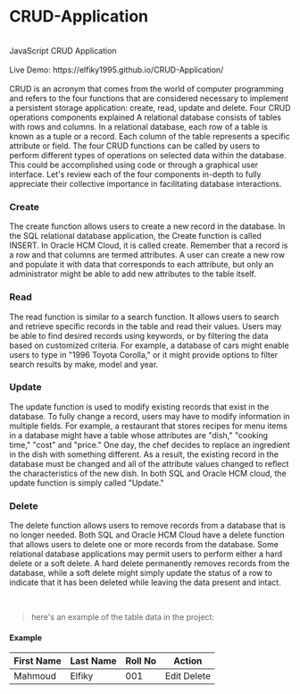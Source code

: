 # CRUD-Application
<br>
JavaScript CRUD Application
<br>
<br>
Live Demo: https://elfiky1995.github.io/CRUD-Application/
<br>
<br>
CRUD is an acronym that comes from the world of computer programming and refers to the four functions that are considered necessary to implement a persistent storage application: create, read, update and delete.
Four CRUD operations components explained
A relational database consists of tables with rows and columns. In a relational database, each row of a table is known as a tuple or a record. Each column of the table represents a specific attribute or field. The four CRUD functions can be called by users to perform different types of operations on selected data within the database. This could be accomplished using code or through a graphical user interface. Let's review each of the four components in-depth to fully appreciate their collective importance in facilitating database interactions.

### Create
The create function allows users to create a new record in the database. In the SQL relational database application, the Create function is called INSERT. In Oracle HCM Cloud, it is called create. Remember that a record is a row and that columns are termed attributes. A user can create a new row and populate it with data that corresponds to each attribute, but only an administrator might be able to add new attributes to the table itself.

### Read
The read function is similar to a search function. It allows users to search and retrieve specific records in the table and read their values. Users may be able to find desired records using keywords, or by filtering the data based on customized criteria. For example, a database of cars might enable users to type in "1996 Toyota Corolla," or it might provide options to filter search results by make, model and year.

### Update
The update function is used to modify existing records that exist in the database. To fully change a record, users may have to modify information in multiple fields. For example, a restaurant that stores recipes for menu items in a database might have a table whose attributes are "dish," "cooking time," "cost" and "price." One day, the chef decides to replace an ingredient in the dish with something different. As a result, the existing record in the database must be changed and all of the attribute values changed to reflect the characteristics of the new dish. In both SQL and Oracle HCM cloud, the update function is simply called "Update."

### Delete
The delete function allows users to remove records from a database that is no longer needed. Both SQL and Oracle HCM Cloud have a delete function that allows users to delete one or more records from the database. Some relational database applications may permit users to perform either a hard delete or a soft delete. A hard delete permanently removes records from the database, while a soft delete might simply update the status of a row to indicate that it has been deleted while leaving the data present and intact.

<br>

> here's an example of the table data in the project:
#### Example
First Name | Last Name | Roll No | Action
------------ | ------------- | ------------- | -------------
Mahmoud | Elfiky | 001 | Edit  Delete
